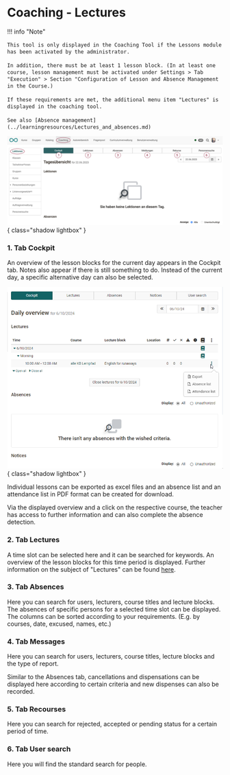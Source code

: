 # Coaching - Lectures

!!! info "Note"

    This tool is only displayed in the Coaching Tool if the Lessons module has been activated by the administrator.

    In addition, there must be at least 1 lesson block. (In at least one course, lesson management must be activated under Settings > Tab "Execution" > Section "Configuration of Lesson and Absence Management in the Course.)

    If these requirements are met, the additional menu item "Lectures" is displayed in the coaching tool.

    See also [Absence management](../learningresources/Lectures_and_absences.md)


![coaching_lektionen0_v1_de.png](assets/coaching_lektionen0_v1_de.png){ class="shadow lightbox" }


### 1. Tab Cockpit

An overview of the lesson blocks for the current day appears in the Cockpit tab. Notes also appear if there is still something to do. Instead of the current day, a specific alternative day can also be selected. 

![Coaching Tab Cockpit](assets/Coaching_Cockpit1_en.png){ class="shadow lightbox" }

Individual lessons can be exported as excel files and an absence list and an attendance list in PDF format can be created for download.

Via the displayed overview and a click on the respective course, the teacher has access to further information and can also complete the absence detection.

### 2. Tab Lectures

A time slot can be selected here and it can be searched for keywords. An overview of the lesson blocks for this time period is displayed. Further information on the subject of "Lectures" can be found [here](../learningresources/Lectures_Teacher_view.md).

### 3. Tab Absences

Here you can search for users, lecturers, course titles and lecture blocks. The absences of specific persons for a selected time slot can be displayed. The columns can be sorted according to your requirements. (E.g. by courses, date, excused, names, etc.)

### 4. Tab Messages

Here you can search for users, lecturers, course titles, lecture blocks and the type of report.

Similar to the Absences tab, cancellations and dispensations can be displayed here according to certain criteria and new dispenses can also be recorded.


### 5. Tab Recourses

Here you can search for rejected, accepted or pending status for a certain period of time.

### 6. Tab User search

Here you will find the standard search for people.

